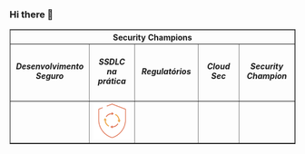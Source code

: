 ### Hi there 👋

<!--
**JoaoCarlosZup/JoaoCarlosZup** is a ✨ _special_ ✨ repository because its `README.md` (this file) appears on your GitHub profile.

Here are some ideas to get you started:

- 🔭 I’m currently working on ...
- 🌱 I’m currently learning ...
- 👯 I’m looking to collaborate on ...
- 🤔 I’m looking for help with ...
- 💬 Ask me about ...
- 📫 How to reach me: ...
- 😄 Pronouns: ...
- ⚡ Fun fact: ...
-->
<!-- NÃO ALTERE O BLOCO ABAIXO -->
<!-- ALERTA:  Qualquer conteúdo dentro desse bloco sera removido, não adicione conteúdo próprio -->
<div id="5fe8c2e1bb9f357aa1d4bf949972b1cc">
    <table border="1px" width="300px" align="center">
        <thead align="center">
            <tr>
                <th colspan="5">Security Champions</th>
            </tr>
        </thead>
        <tbody align="center">
            <tr>
                <td width="150px"><h5>Desenvolvimento Seguro</h5></td>
                <td width="150px"><h5>SSDLC na prática</h5></td>
                <td width="150px"><h5>Regulatórios</h5></td>
                <td width="150px"><h5>Cloud Sec</h5></td>
                <td width="150px"><h5>Security Champion</h5></td>
            </tr>
            <tr>
                <td></td>
                <td><img src="badges/380259620714.png" width="120px" alt="SSDLC na prática"></td>
                <td></td>
                <td></td>
                <td></td>
            </tr>
        </tbody>
    </table>
</div>
<!-- NÃO ALTERE O BLOCO ACIMA -->